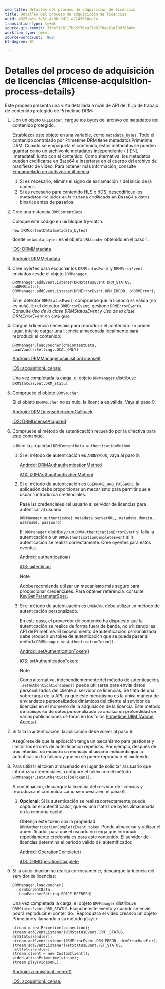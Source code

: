 ```yaml
---
seo-title: Detalles del proceso de adquisición de licencias
title: Detalles del proceso de adquisición de licencias
uuid: 4825c49e-fa6f-4c98-9d21-a2743930ca2e
translation-type: tm+mt
source-git-commit: 3fdef12b717bb6f70ca27d9278de61d709f8349c
workflow-type: tm+mt
source-wordcount: '968'
ht-degree: 0%

---
```



# Detalles del proceso de adquisición de licencias {#license-acquisition-process-details}

Este proceso presenta una vista detallada a nivel de API del flujo de trabajo de contenido protegido de Primetime DRM:

1. Con un objeto `URLLoader`, cargue los bytes del archivo de metadatos del contenido protegido.

   Establezca este objeto en una variable, como `metadata_bytes`. Todo el contenido controlado por Primetime DRM tiene metadatos Primetime DRM. Cuando se empaqueta el contenido, estos metadatos se pueden guardar como un archivo de metadatos independiente ( [!DNL .metadata]) junto con el contenido. Como alternativa, los metadatos pueden codificarse en Base64 e insertarse en el cuerpo del archivo de manifiesto de vídeo. Para obtener más información, consulte [Empaquetado de archivos multimedia](../protecting-content/packaging-media-overview/packaging-media-files.md).
   1. Si es necesario, elimine el signo de exclamación `!` del inicio de la cadena.
   1. Si es necesario para contenido HLS o HDS, descodifique los metadatos incluidos en la cadena codificada en Base64 a datos binarios antes de pasarlos.
1. Cree una instancia `DRMContentData`.

   Coloque este código en un bloque try-catch:

   ```
   new DRMContentData(metadata_bytes)
   ```

   donde `metadata_bytes` es el objeto `URLLoader` obtenido en el paso 1.

   [iOS: DRMMetadata](https://help.adobe.com/en_US/primetime/api/drm-apis/client/ios/interface_d_r_m_metadata.html)

   [Android: DRMMetadata](https://help.adobe.com/en_US/primetime/api/drm-apis/client/android/index.html)

1. Cree oyentes para escuchar los `DRMStatusEvent` y `DRMErrorEvent` enviados desde el objeto `DRMManager`.

   ```
   DRMManager.addEventListener(DRMStatusEvent.DRM_STATUS, onDRMStatus); 
   DRMManager.addEventListener(DRMErrorEvent.DRM_ERROR, onDRMError);
   ```

   En el detector `DRMStatusEvent`, compruebe que la licencia es válida (no es nula). En el detector `DRMErrorEvent`, gestione `DRMErrorEvents`. Consulte *Uso de la clase DRMStatusEvent* y *Uso de la clase DRMErrorEvent* en esta guía.

1. Cargue la licencia necesaria para reproducir el contenido.
En primer lugar, intente cargar una licencia almacenada localmente para reproducir el contenido:

   ```
   DRMManager.loadvoucher(drmContentData, LoadVoucherSetting.LOCAL_ONLY)
   ```

   [Android: DRMManager.acquisitionLicense()](https://help.adobe.com/en_US/primetime/api/drm-apis/client/android/com/adobe/ave/drm/DRMManager.html#acquireLicense(com.adobe.ave.drm.DRMMetadata,%20com.adobe.ave.drm.DRMAcquireLicenseSettings,%20com.adobe.ave.drm.DRMOperationErrorCallback,%20com.adobe.ave.drm.DRMLicenseAcquiredCallback))

   [iOS: acquisitionLicense:](https://help.adobe.com/en_US/primetime/api/drm-apis/client/ios/interface_d_r_m_manager.html#a52accb5ed5b49d6e5d91277d78279f1b)

   Una vez completada la carga, el objeto `DRMManager` distribuye `DRMStatusEvent.DRM_Status`.

1. Compruebe el objeto `DRMVoucher`.


   Si el objeto `DRMVoucher` no es nulo, la licencia es válida. Vaya al paso 9.

   [Android: DRMLicenseAcquiredCallback](https://help.adobe.com/en_US/primetime/api/drm-apis/client/android/com/adobe/ave/drm/DRMLicenseAcquiredCallback.html)

   [iOS: DRMLicenseAcquired](https://help.adobe.com/en_US/primetime/api/drm-apis/client/ios/_d_r_m_interface_8h.html#afe5a9e3a003f312ee268d9b00927fa6d)
1. Compruebe el método de autenticación requerido por la directiva para este contenido.

   Utilice la propiedad `DRMContentData.authenticationMethod`.
   1. Si el método de autenticación es `ANONYMOUS`, vaya al paso 9. 

      [Android: DRMAuthauthenticationMethod](https://help.adobe.com/en_US/primetime/api/drm-apis/client/android/index.html?com/adobe/ave/drm/DRMLicenseAcquiredCallback.html)

      [iOS: DRMAuthauthenticationMethod](https://help.adobe.com/en_US/primetime/api/drm-apis/client/ios/_d_r_m_interface_8h.html#a2003f29af93898b52a4123c2dd92c457)
   1. Si el método de autenticación es `USERNAME_AND_PASSWORD`, la aplicación debe proporcionar un mecanismo para permitir que el usuario introduzca credenciales.

      Pase las credenciales del usuario al servidor de licencias para autenticar al usuario:

      ```
      DRMManager.authenticate( metadata.serverURL, metadata.domain, username, password)
      ```

      El `DRMManager` distribuye un `DRMAuthenticationErrorEvent` si falla la autenticación o un `DRMAuthenticationCompleteEvent` si la autenticación se realiza correctamente. Cree oyentes para estos eventos.

      [Android: authentication()](https://help.adobe.com/en_US/primetime/api/drm-apis/client/android/com/adobe/ave/drm/DRMManager.html#authenticate(com.adobe.ave.drm.DRMMetadata,%20java.lang.String,%20java.lang.String,%20java.lang.String,%20java.lang.String,%20com.adobe.ave.drm.DRMOperationErrorCallback,%20com.adobe.ave.drm.DRMAuthenticationCompleteCallback))

      [iOS: autenticar:](https://help.adobe.com/en_US/primetime/api/drm-apis/client/ios/interface_d_r_m_manager.html#a169c1441f196a834094a8e0f5ecb4aca)

      >[!NOTE]
      >
      >Adobe recomienda utilizar un mecanismo más seguro para proporcionar credenciales. Para obtener referencia, consulte [KeyGenParameterSpec](https://developer.android.com/reference/android/security/keystore/KeyGenParameterSpec.html).

   1. Si el método de autenticación es `UNKNOWN`, debe utilizar un método de autenticación personalizado.

      En este caso, el proveedor de contenido ha dispuesto que la autenticación se realice de forma fuera de banda, no utilizando las API de Primetime. El procedimiento de autenticación personalizada debe producir un token de autenticación que se pueda pasar al método `DRMManager.setAuthenticationToken()`.

      [Android: setAuthenticationToken()](https://help.adobe.com/en_US/primetime/api/drm-apis/client/android/com/adobe/ave/drm/DRMManager.html#setAuthenticationToken(com.adobe.ave.drm.DRMMetadata,%20java.lang.String,%20byte[],%20com.adobe.ave.drm.DRMOperationErrorCallback,%20com.adobe.ave.drm.DRMOperationCompleteCallback))

      [iOS: setAuthenticationToken:](https://help.adobe.com/en_US/primetime/api/drm-apis/client/ios/interface_d_r_m_manager.html#a17884b5d9bcc5b0b39503f61140f9b09)

      >[!NOTE]
      >
      >Como alternativa, independientemente del método de autenticación, `.setAuthenticationToken()` puede utilizarse para enviar datos personalizados del cliente al servidor de licencias. Se trata de una sobrecarga de la API, ya que este mecanismo es la única manera de enviar datos personalizados dinámicos del cliente al servidor de licencias en el momento de la adquisición de la licencia. Este método de transporte de datos personalizado se analiza en profundidad en varias publicaciones de foros en los foros [Primetime DRM (Adobe Access) ](https://forums.adobe.com/community/adobe_access).

1. Si falla la autenticación, la aplicación debe volver al paso 6.

   Asegúrese de que la aplicación tenga un mecanismo para gestionar y limitar los errores de autenticación repetidos. Por ejemplo, después de tres intentos, se muestra un mensaje al usuario indicando que la autenticación ha fallado y que no se puede reproducir el contenido.
1. Para utilizar el token almacenado en lugar de solicitar al usuario que introduzca credenciales, configure el token con el método `DRMManager.setAuthenticationToken()`.

   A continuación, descargue la licencia del servidor de licencias y reproduzca el contenido como se muestra en el paso 6.
   1. **Opcional:** Si la autenticación se realiza correctamente, puede capturar el autentificador, que es una matriz de bytes almacenada en la memoria caché.

      Obtenga este token con la propiedad `DRMAuthenticationCompleteEvent.token`. Puede almacenar y utilizar el autentificador para que el usuario no tenga que introducir repetidamente credenciales para este contenido. El servidor de licencias determina el período válido del autentificador.

      [Android: OperationComplete()](https://help.adobe.com/en_US/primetime/api/drm-apis/client/android/com/adobe/ave/drm/DRMOperationCompleteCallback.html)

      [iOS: DRMOperationComplete](https://help.adobe.com/en_US/primetime/api/drm-apis/client/ios/_d_r_m_interface_8h.html#a5f2392ec6661b51bf7b0df71cd514731)
1. Si la autenticación se realiza correctamente, descargue la licencia del servidor de licencias:

   ```
   DRMManager.loadvoucher( 
      drmContentData, 
      LoadVoucherSetting.FORCE_REFRESH)
   ```

   Una vez completada la carga, el objeto `DRMManager` distribuye `DRMStatusEvent.DRM_STATUS`. Escuche este evento y cuando se envíe, podrá reproducir el contenido.  Reproduzca el vídeo creando un objeto Primetime y llamando a su método `play()`:

   ```
   stream = new Primetime(connection); 
   stream.addEventListener(DRMStatusEvent.DRM _STATUS, drmStatusHandler); 
   stream.addEventListener(DRMErrorEvent.DRM_ERROR, drmErrorHandler); 
   stream.addEventListener(NetStatusEvent.NET_STATUS, netStatusHandler); 
   stream.client = new CustomClient(); 
   video.attachPrimetime(stream); 
   stream.play(videoURL);
   ```

   [Android: acquisitionLicense()](https://help.adobe.com/en_US/primetime/api/drm-apis/client/android/com/adobe/ave/drm/DRMManager.html#acquireLicense(com.adobe.ave.drm.DRMMetadata,%20com.adobe.ave.drm.DRMAcquireLicenseSettings,%20com.adobe.ave.drm.DRMOperationErrorCallback,%20com.adobe.ave.drm.DRMLicenseAcquiredCallback))

   [iOS: acquisitionLicense:](https://help.adobe.com/en_US/primetime/api/drm-apis/client/ios/interface_d_r_m_manager.html#a52accb5ed5b49d6e5d91277d78279f1b)